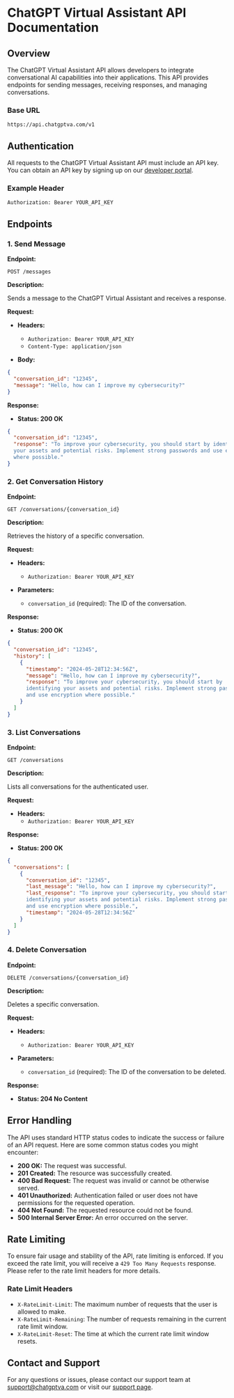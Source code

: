 # ChatGPT Virtual Assistant API Documentation

## Overview

The ChatGPT Virtual Assistant API allows developers to integrate conversational
AI capabilities into their applications. This API provides endpoints for sending
messages, receiving responses, and managing conversations.

### Base URL

```
https://api.chatgptva.com/v1
```

## Authentication

All requests to the ChatGPT Virtual Assistant API must include an API key. You
can obtain an API key by signing up on our
[developer portal](https://developer.chatgptva.com).

### Example Header

```
Authorization: Bearer YOUR_API_KEY
```

## Endpoints

### 1. Send Message

**Endpoint:**

```
POST /messages
```

**Description:**

Sends a message to the ChatGPT Virtual Assistant and receives a response.

**Request:**

- **Headers:**
  - `Authorization: Bearer YOUR_API_KEY`
  - `Content-Type: application/json`

- **Body:**

```json
{
  "conversation_id": "12345",
  "message": "Hello, how can I improve my cybersecurity?"
}
```

**Response:**

- **Status: 200 OK**

```json
{
  "conversation_id": "12345",
  "response": "To improve your cybersecurity, you should start by identifying
  your assets and potential risks. Implement strong passwords and use encryption
  where possible."
}
```

### 2. Get Conversation History

**Endpoint:**

```
GET /conversations/{conversation_id}
```

**Description:**

Retrieves the history of a specific conversation.

**Request:**

- **Headers:**
  - `Authorization: Bearer YOUR_API_KEY`

- **Parameters:**
  - `conversation_id` (required): The ID of the conversation.

**Response:**

- **Status: 200 OK**

```json
{
  "conversation_id": "12345",
  "history": [
    {
      "timestamp": "2024-05-28T12:34:56Z",
      "message": "Hello, how can I improve my cybersecurity?",
      "response": "To improve your cybersecurity, you should start by
      identifying your assets and potential risks. Implement strong passwords
      and use encryption where possible."
    }
  ]
}
```

### 3. List Conversations

**Endpoint:**

```
GET /conversations
```

**Description:**

Lists all conversations for the authenticated user.

**Request:**

- **Headers:**
  - `Authorization: Bearer YOUR_API_KEY`

**Response:**

- **Status: 200 OK**

```json
{
  "conversations": [
    {
      "conversation_id": "12345",
      "last_message": "Hello, how can I improve my cybersecurity?",
      "last_response": "To improve your cybersecurity, you should start by
      identifying your assets and potential risks. Implement strong passwords
      and use encryption where possible.",
      "timestamp": "2024-05-28T12:34:56Z"
    }
  ]
}
```

### 4. Delete Conversation

**Endpoint:**

```
DELETE /conversations/{conversation_id}
```

**Description:**

Deletes a specific conversation.

**Request:**

- **Headers:**
  - `Authorization: Bearer YOUR_API_KEY`

- **Parameters:**
  - `conversation_id` (required): The ID of the conversation to be deleted.

**Response:**

- **Status: 204 No Content**

## Error Handling

The API uses standard HTTP status codes to indicate the success or failure of an
API request. Here are some common status codes you might encounter:

- **200 OK:** The request was successful.
- **201 Created:** The resource was successfully created.
- **400 Bad Request:** The request was invalid or cannot be otherwise served.
- **401 Unauthorized:** Authentication failed or user does not have permissions
for the requested operation.
- **404 Not Found:** The requested resource could not be found.
- **500 Internal Server Error:** An error occurred on the server.

## Rate Limiting

To ensure fair usage and stability of the API, rate limiting is enforced. If you
exceed the rate limit, you will receive a `429 Too Many Requests` response.
Please refer to the rate limit headers for more details.

### Rate Limit Headers

- `X-RateLimit-Limit`: The maximum number of requests that the user is allowed to make.
- `X-RateLimit-Remaining`: The number of requests remaining in the current rate
limit window.
- `X-RateLimit-Reset`: The time at which the current rate limit window resets.

## Contact and Support

For any questions or issues, please contact our support team at support@chatgptva.com or visit our [support page](https://support.chatgptva.com).
